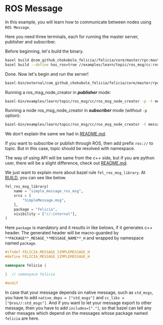 # ROS Message

In this example, you will learn how to communicate between nodes using `ROS Message`.

Here you need three terminals, each for running the master server, publisher and subscriber.

Before beginning, let's build the binary.

```bash
bazel build @com_github_chokobole_felicia//felicia/core/master/rpc:master_server_main
bazel build --define has_ros=true //examples/learn/topic/ros_msg/cc:ros_msg_node_creator
```

Done. Now let's begin and run the server!

```bash
bazel-bin/external/com_github_chokobole_felicia/felicia/core/master/rpc/master_server_main
```

Running a ros_msg_node_creator in ***publisher*** mode:
```bash
bazel-bin/examples/learn/topic/ros_msg/cc/ros_msg_node_creator -p -t message
```

Running a node ros_msg_node_creator in ***subscriber*** mode (without `-p` option):
```bash
bazel-bin/examples/learn/topic/ros_msg/cc/ros_msg_node_creator -t message
```

We don't explain the same we had in [README.md](/examples/learn/topic/protobuf/cc/README.md).

If you want to subscribe or publish through ROS, then add prefix `ros://` to topic. But in this case, topic should be resolved with namespace.

The way of using API will be same from the c++ side, but if you are python user, there will be a slight difference, check out [README.md](/examples/learn/topic/ros_msg/python/README.md).

We just want to explain more about bazel rule `fel_ros_msg_library`. At [BUILD](/examples/learn/topic/ros_msg/BUILD), you can see like below.

```python
fel_ros_msg_library(
    name = "simple_message_ros_msg",
    srcs = [
        "SimpleMessage.msg",
    ],
    package = "felicia",
    visibility = ["//:internal"],
)
```

Here `package` is mandatory and it results in like belows, if it generates c++ header. The generated header will be macro-guarded by `**PACKAGE**_MESAGE_**MESSAGE_NAME**_H` and wrapped by namespace named `package`.

```c++
#ifndef FELICIA_MESSAGE_SIMPLEMESSAGE_H
#define FELICIA_MESSAGE_SIMPLEMESSAGE_H

namespace felicia {

}  // namespace felicia

#endif
```

In case that your message depends on native message, such as `std_msgs`, you have to add `native_deps = ["std_msgs"]` and `cc_libs = ["@ros//:std_msgs"]`. And if you want to let your message export to other message, then you have to add `includes=["."]`, so that bazel can tell any other mesages which depend on the messages whose package named `felicia` are here.